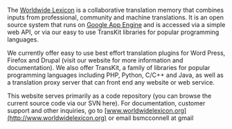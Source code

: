 The [Worldwide Lexicon](http://www.worldwidelexicon.org) is a collaborative translation memory that combines inputs from professional, community and machine translations. It is an open source system that runs on [Google App Engine](http://appengine.google.com) and is accessed via a simple web API, or via our easy to use TransKit libraries for popular programming languages.

We currently offer easy to use best effort translation plugins for Word Press, Firefox and Drupal (visit our website for more information and documentation). We also offer TransKit, a family of libraries for popular programming languages including PHP, Python, C/C++ and Java, as well as a translation proxy server that can front end any website or web service.

This website serves primarily as a code repository (you can browse the current source code via our SVN here). For documentation, customer support and other inquiries, go to [www.worldwidelexicon.org](http://www.worldwidelexicon.org) or email bsmcconnell at gmail